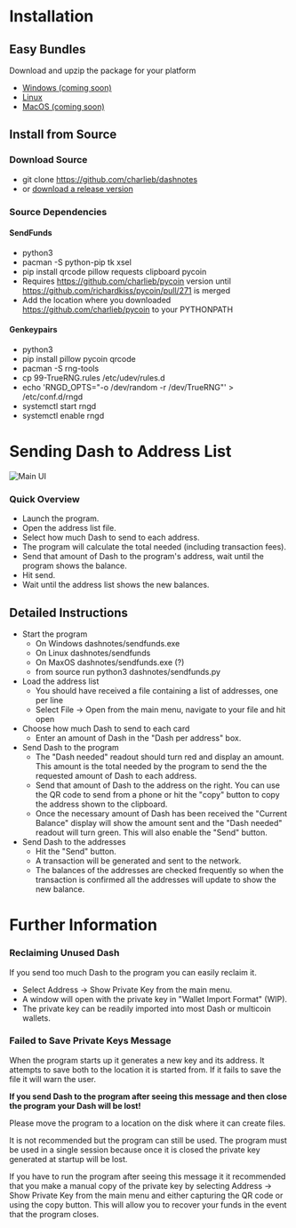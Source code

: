 Installation
============

## Easy Bundles
Download and upzip the package for your platform
- [Windows (coming soon)](http://google.com)
- [Linux](https://www.dropbox.com/s/qcf2evlh7ro8htv/dashnotes-linux.tar.gz?dl=0)
- [MacOS (coming soon)](http://google.com)


## Install from Source
### Download Source 
- git clone https://github.com/charlieb/dashnotes
- or [download a release version](https://github.com/charlieb/dashnotes/releases)
### Source Dependencies
#### SendFunds
- python3
- pacman -S python-pip tk xsel
- pip install qrcode pillow requests clipboard pycoin
- Requires https://github.com/charlieb/pycoin version until https://github.com/richardkiss/pycoin/pull/271 is merged
- Add the location where you downloaded https://github.com/charlieb/pycoin to
  your PYTHONPATH

#### Genkeypairs
- python3
- pip install pillow pycoin qrcode
- pacman -S rng-tools
- cp 99-TrueRNG.rules /etc/udev/rules.d
- echo 'RNGD_OPTS="-o /dev/random -r /dev/TrueRNG"' > /etc/conf.d/rngd
- systemctl start rngd
- systemctl enable rngd

Sending Dash to Address List
============================
![Main UI](https://i.imgur.com/kI4Z8aT.png)
### Quick Overview
- Launch the program.
- Open the address list file.
- Select how much Dash to send to each address.
- The program will calculate the total needed (including transaction fees).
- Send that amount of Dash to the program's address, wait until the program
  shows the balance.
- Hit send.
- Wait until the address list shows the new balances.
## Detailed Instructions
- Start the program
  - On Windows dashnotes/sendfunds.exe
  - On Linux dashnotes/sendfunds
  - On MaxOS dashnotes/sendfunds.exe (?)
  - from source run python3 dashnotes/sendfunds.py
- Load the address list
  - You should have received a file containing a list of addresses, one per line
  - Select File -> Open from the main menu, navigate to your file and hit open
- Choose how much Dash to send to each card
  - Enter an amount of Dash in the "Dash per address" box.
- Send Dash to the program
  - The "Dash needed" readout should turn red and display an amount. This
    amount is the total needed by the program to send the the requested amount
    of Dash to each address.
  - Send that amount of Dash to the address on the right. You can use the QR
    code to send from a phone or hit the "copy" button to copy the address
    shown to the clipboard.
  - Once the necessary amount of Dash has been received the "Current Balance"
    display will show the amount sent and the "Dash needed" readout will turn
    green. This will also enable the "Send" button.
- Send Dash to the addresses
  - Hit the "Send" button.
  - A transaction will be generated and sent to the network.
  - The balances of the addresses are checked frequently so when the
    transaction is confirmed all the addresses will update to show the new
    balance.

Further Information
===================
### Reclaiming Unused Dash
If you send too much Dash to the program you can easily reclaim it.
- Select Address -> Show Private Key from the main menu.
- A window will open with the private key in "Wallet Import Format" (WIP).
- The private key can be readily imported into most Dash or multicoin wallets.
### Failed to Save Private Keys Message
When the program starts up it generates a new key and its address. It attempts
to save both to the location it is started from. If it fails to save the file
it will warn the user.

**If you send Dash to the program after seeing this message and then close the
program your Dash will be lost!**

Please move the program to a location on the disk where it can create files.

It is not recommended but the program can still be used. The program must be
used in a single session because once it is closed the private key generated 
at startup will be lost.

If you have to run the program after seeing this message it it recommended that you make a manual
copy of the private key by selecting Address -> Show Private Key from the main
menu and either capturing the QR code or using the copy button. This will allow
you to recover your funds in the event that the program closes.

